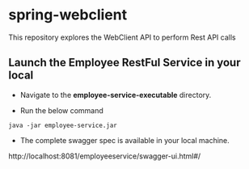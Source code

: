 # spring-webclient
This repository explores the WebClient API to perform Rest API calls

## Launch the Employee RestFul Service in your local

- Navigate to the **employee-service-executable** directory.

- Run the below command
```
java -jar employee-service.jar
```

- The complete swagger spec is available in your local machine.

http://localhost:8081/employeeservice/swagger-ui.html#/
